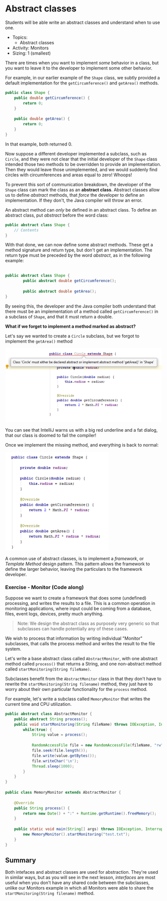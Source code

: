 # Abstract classes

Students will be able write an abstract classes and understand when to use one. 

- Topics:
   - Abstract classes
- Activity: Monitors
- Sizing: 1 (smallest)

There are times when you want to implement _some_ behavior in a class, but you want to leave it to the developer to implement some other behavior.

For example, in our earlier example of the `Shape` class, we subtly provided a default implementation for the `getCircumference()` and `getArea()` methods.

```java
public class Shape {
    public double getCircumference() {
        return 0;
    }

    public double getArea() {
        return 0;
    }
}

```

In that example, both returned 0.

Now suppose a different developer implemented a subclass, such as `Circle`, and they were not clear that the initial developer of the `Shape` class intended those two methods to be overridden to provide an implementation. Then they would leave those unimplemented, and we would suddenly find circles with circumferences and areas equal to zero! Whoops!

To prevent this sort of communication breakdown, the developer of the `Shape` class can mark the class as an **abstract class**. Abstract classes allow us to define _abstract_ methods, that _force_ the developer to define an implementation. If they don't, the Java compiler will throw an error.

An abstract method can _only_ be defined in an abstract class. To define an abstract class, put _abstract_ before the word class:

```java
public abstract class Shape {
    // Contents
}
``` 

With that done, we can now define some abstract methods. These get a method signature and return type, but don't get an implementation. The return type must be preceded by the word _abstract_, as in the following example:

```java

public abstract class Shape {
        public abstract double getCircumference();

        public abstract double getArea();
}

```

By seeing this, the developer and the Java compiler both understand that there must be an implementation of a method called `getCircumference()` in a subclass of `Shape`, and that it must return a double. 

**What if we forget to implement a method marked as abstract?**

Let's say we wanted to create a `Circle` subclass, but we forgot to implement the `getArea()` method

![](resources/failed-to-implement-abstract.png)

You can see that IntelliJ warns us with a big red underline and a fat dialog, that our class is doomed to fail the compiler!

Once we implement the missing method, and everything is back to normal:

![](resources/implement-abstract.png)

A common use of abstract classes, is to implement a _framework_, or _Template Method_ design pattern. This pattern allows the framework to define the larger behavior, leaving the particulars to the framework developer.

### Exercise - Monitor (Code along) 

Suppose we want to create a framework that does some (undefined) processing, and writes the results to a file. This is a common operation in monitoring applications, where input could be coming from a database, files, event logs, devices, pretty much anything.

> Note: We design the abstract class as purposely very generic so that subclasses can handle potentially any of these cases.

We wish to process that information by writing individual "Monitor" subclasses, that calls the process method and writes the result to the file system.

Let's write a base abstract class called `AbstractMonitor`, with one abstract method called `process()` that returns a String, and one non-abstract method called `startMonitoring(String fileName)`. 

Subclasses benefit from the `AbstractMonitor` class in that they don't have to rewrite the `startMonitoring(String filename)` method, they just have to worry about their own particular functionality for the `process` method.

For example, let's write a subclass called `MemoryMonitor` that writes the current time and CPU utilization. 

```java
public abstract class AbstractMonitor {
    public abstract String process();
    public void startMonitoring(String fileName) throws IOException, InterruptedException {
        while(true) {
            String value = process();

            RandomAccessFile file = new RandomAccessFile(fileName, "rw");
            file.seek(file.length());
            file.write(value.getBytes());
            file.writeChar('\n');
            Thread.sleep(1000);
        }
    }
}

public class MemoryMonitor extends AbstractMonitor {

    @Override
    public String process() {
        return new Date() + ":" + Runtime.getRuntime().freeMemory();
    }

    public static void main(String[] args) throws IOException, InterruptedException {
        new MemoryMonitor().startMonitoring("test.txt");
    }
}

```

<!-- NOTE TO INSTRUCTOR: Execute this method, then open the test.txt file in IntelliJ and watch it refresh every second. If it does not refresh on its own, keep hitting Ctrl-Alt-Y every second or so and it will tail the file. -->

## Summary

Both intefaces and abstract classes are used for abstraction. They're used in similar ways, but as you will see in the next lesson, _interfaces_ are most useful when you don't have any shared code between the subclasses, unlike our Monitors example in which all Monitors were able to share the `startMonitoring(String filename)` method.

